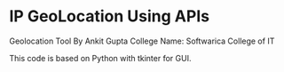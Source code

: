 # IP GeoLocation Using APIs
Geolocation Tool By Ankit Gupta
College Name: Softwarica College of IT

This code is based on Python with tkinter for GUI.
